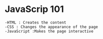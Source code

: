 # JavaScrip 101
    -HTML : Creates the content
    -CSS : Changes the appearance of the page
    -JavaScript :Makes the page interactive